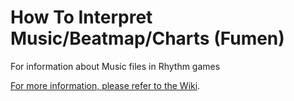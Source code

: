 # How To Interpret Music/Beatmap/Charts (Fumen)
For information about Music files in Rhythm games

[For more information, please refer to the Wiki](https://github.com/t-wy/How-To-Interpret-Music-Beatmap-Fumen/wiki).
